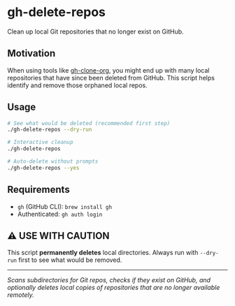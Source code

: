 # gh-delete-repos

Clean up local Git repositories that no longer exist on GitHub.

## Motivation

When using tools like [gh-clone-org](https://github.com/matt-bartel/gh-clone-org), you might end up with many local repositories that have since been deleted from GitHub. This script helps identify and remove those orphaned local repos.

## Usage

```bash
# See what would be deleted (recommended first step)
./gh-delete-repos --dry-run

# Interactive cleanup
./gh-delete-repos

# Auto-delete without prompts
./gh-delete-repos --yes
```

## Requirements

- `gh` (GitHub CLI): `brew install gh`
- Authenticated: `gh auth login`

## ⚠️ USE WITH CAUTION

This script **permanently deletes** local directories. Always run with `--dry-run` first to see what would be removed.

---

*Scans subdirectories for Git repos, checks if they exist on GitHub, and optionally deletes local copies of repositories that are no longer available remotely.*